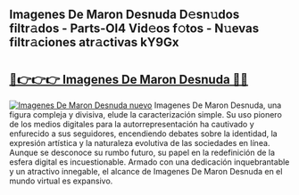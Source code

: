 ## Imagenes De Maron Desnuda D𝚎sn𝚞dos filtr𝚊dos - Parts-OI4 Vid𝚎os f𝚘tos - N𝚞evas filtr𝚊ciones atr𝚊ctivas kY9Gx

# <h2><a href="http://mb7asqy.tromn.icu/?c=Imagenes+De+Maron+Desnuda">🔗👉👉👉 Imagenes De Maron Desnuda 🔗🔗</a></h2>

[![Imagenes De Maron Desnuda nuevo](https://i.imgur.com/pEAQMta.gif)](http://mb7asqy.tromn.icu/?c=Imagenes+De+Maron+Desnuda)
Imagenes De Maron Desnuda, una figura compleja y divisiva, elude la caracterización simple. Su uso pionero de los medios digitales para la autorrepresentación ha cautivado y enfurecido a sus seguidores, encendiendo debates sobre la identidad, la expresión artística y la naturaleza evolutiva de las sociedades en línea. Aunque se desconoce su rumbo futuro, su papel en la redefinición de la esfera digital es incuestionable. Armado con una dedicación inquebrantable y un atractivo innegable, el alcance de Imagenes De Maron Desnuda en el mundo virtual es expansivo.
